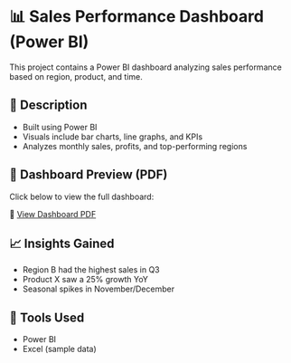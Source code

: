 # 📊 Sales Performance Dashboard (Power BI)

This project contains a Power BI dashboard analyzing sales performance based on region, product, and time.

## 🧾 Description
- Built using Power BI
- Visuals include bar charts, line graphs, and KPIs
- Analyzes monthly sales, profits, and top-performing regions

## 📄 Dashboard Preview (PDF)
Click below to view the full dashboard:

🔗 [View Dashboard PDF](./sales_dashboard.pdf)

## 📈 Insights Gained
- Region B had the highest sales in Q3
- Product X saw a 25% growth YoY
- Seasonal spikes in November/December

## 🧰 Tools Used
- Power BI
- Excel (sample data)
